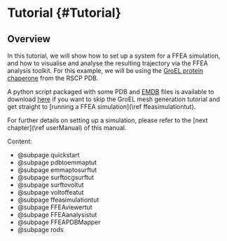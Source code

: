 Tutorial {#Tutorial}
=========================

Overview 
----------------

In this tutorial, we will show how to set up a system for a FFEA simulation,
 and how to visualise and analyse the resulting trajectory via the FFEA analysis toolkit.
 For this example, we will be using the [GroEL protein chaperone](http://www.rcsb.org/pdb/explore.do?structureId=4HEL) from the RSCP PDB.

A python script packaged with some PDB and [EMDB](https://www.ebi.ac.uk/pdbe/entry/emdb/EMD-5043) files is available to download [here](https://bitbucket.org/FFEA/ffea/downloads/FFEATutorial.tar.gz) 
if you want to skip the GroEL mesh generation tutorial and get straight to [running a FFEA simulation](\ref ffeasimulationtut). 

For further details on setting up a simulation, please refer to the [next chapter](\ref userManual) of this manual. 



Content:

- @subpage quickstart
- @subpage pdbtoemmaptut
- @subpage emmaptosurftut
- @subpage surftocgsurftut
- @subpage surftovoltut
- @subpage voltoffeatut
- @subpage ffeasimulationtut
- @subpage FFEAviewertut
- @subpage FFEAanalysistut
- @subpage FFEAPDBMapper
- @subpage rods
